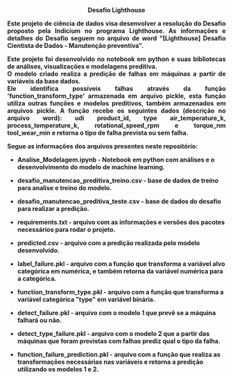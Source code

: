 <p align="center"><b>Desafio Lighthouse</p>
<p align="justify">Este projeto de ciência de dados visa desenvolver a resolução do Desafio proposto pela Indicium no programa Lighthouse. 
As informações e detalhes do Desafio seguem no arquivo de word "[Lighthouse] Desafio Cientista de Dados - Manutenção preventiva". </p>
<p align="justify">
Este projeto foi desenvolvido no notebook em python e suas bibliotecas de análises, visualizações e modelagens preditiva.<br>
O modelo criado realiza a predição de falhas em máquinas a partir de variáveis da base dados. <br> 
Ele identifica possíveis falhas através da função 'function_transform_type' armazenada em arquivo pickle, esta função utiliza outras funções e modelos preditivos, também armazenados em arquivos pickle. A função recebe os seguintes dados (descrição no arquivo word): udi product_id, type air_temperature_k, process_temperature_k, rotational_speed_rpm e torque_nm tool_wear_min e retorna o tipo de falha prevista ou sem falha.
</p>

Segue as informações dos arquivos presentes neste repositório:  
* Analise_Modelagem.ipynb - Notebook em python com análises e o desenvolvimento do modelo de machine learning.  

* desafio_manutencao_preditiva_treino.csv - base de dados de treino para analise e treino do modelo.  

* desafio_manutencao_preditiva_teste.csv - base de dados do desafio para realizar a predição.  

* requirements.txt - arquivo com as informações e versões dos pacotes necessários para rodar o projeto.  

* predicted.csv - arquivo com a predição realizada pelo modelo desenvolvido.  

* label_failure.pkl - arquivo com a função que transforma a variável alvo categórica em numérica, e também retorna da variável numérica para a categórica.  

* function_transform_type.pkl - arquivo com a função que transforma a variável categórica "type" em variável binária.  

* detect_failure.pkl - arquivo com o modelo 1 que prevê se a máquina falhará ou não.  

* detect_type_failure.pkl - arquivo com o modelo 2 que a partir das máquinas que foram previstas com falhas prediz qual o tipo da falha.  

* function_failure_prediction.pkl - arquivo com a função que realiza as transformações necessárias nas variáveis e retorna a predição utilizando os modelos 1 e 2.  
